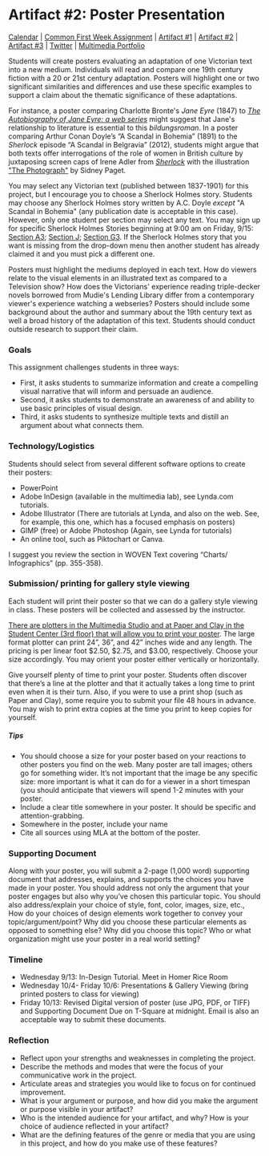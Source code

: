 <link rel="shortcut icon" href="https://kholterhoff.github.io/F17_ENG_1102/favicon.ico" type="image/x-icon">
<link rel="icon" href="https://kholterhoff.github.io/F17_ENG_1102/favicon.ico" type="image/x-icon">

<h1>Artifact #2: Poster Presentation</h1>

<a href="https://kholterhoff.github.io/F17_ENG_1102/Victorians_In_Cyberspace">Calendar</a>  |  <a href="https://kholterhoff.github.io/F17_ENG_1102/Common_First_Week_Assignment">Common First Week Assignment</a> | <a href="https://kholterhoff.github.io/F17_ENG_1102/Artifact_1">Artifact #1</a> |  <a href="https://kholterhoff.github.io/F17_ENG_1102/Artifact_2">Artifact #2</a> |  <a href="https://kholterhoff.github.io/F17_ENG_1102/Artifact_3">Artifact #3</a> |  <a href="https://kholterhoff.github.io/F17_ENG_1102/Twitter">Twitter</a> | <a href="https://kholterhoff.github.io/F17_ENG_1102/Multimedia_Portfolio">Multimedia Portfolio</a>

Students will create posters evaluating an adaptation of one Victorian text into a new medium. Individuals will read and compare one 19th century fiction with a 20 or 21st century adaptation. Posters will highlight one or two significant similarities and differences and use these specific examples to support a claim about the thematic significance of these adaptations. 

For instance, a poster comparing Charlotte Bronte's _Jane Eyre_ (1847) to <a href="http://theautobiographyofja.wixsite.com/jane-eyre">_The Autobiography of Jane Eyre: a web series_</a> might suggest that Jane's relationship to literature is essential to this _bildungsroman_. In a poster comparing Arthur Conan Doyle’s “A Scandal in Bohemia” (1891) to the _Sherlock_ episode “A Scandal in Belgravia” (2012), students might argue that both texts offer interrogations of the role of women in British culture by juxtaposing screen caps of Irene Adler from <a href="http://www.imdb.com/title/tt1942612/mediaviewer/rm1463989248">_Sherlock_</a> with the illustration <a href="https://books.google.com/books?id=83xHAAAAYAAJ&pg=PA74#v=onepage&q&f=false">"The Photograph"</a> by Sidney Paget.

You may select any Victorian text (published between 1837-1901) for this project, but I encourage you to choose a Sherlock Holmes story. Students may choose any Sherlock Holmes story written by A.C. Doyle _except_ "A Scandal in Bohemia" (any publication date is acceptable in this case). However, only one student per section may select any text. You may sign up for specific Sherlock Holmes Stories beginning at 9:00 am on Friday, 9/15: <a href="https://docs.google.com/forms/d/e/1FAIpQLScxBPCAo4t4TzF6Siv_pt1UGSJ3EFXy91MAX6GSx-aLszzFMg/viewform?usp=sf_link">Section A3</a>; <a href="https://docs.google.com/forms/d/e/1FAIpQLSeDluiXLsrQzOpvMFsFoEy8y8t6H4IKWe1x1nkH2bf9J4jffQ/viewform?usp=sf_link">Section J</a>; <a href="https://docs.google.com/forms/d/e/1FAIpQLSdINoGdN4PTE4Xtrl2eomzihRvt6q3POY9lI2U_HbHIgeOPuw/viewform?usp=sf_link">Section G3</a>. If the Sherlock Holmes story that you want is missing from the drop-down menu then another student has already claimed it and you must pick a different one.

Posters must highlight the mediums deployed in each text. How do viewers relate to the visual elements in an illustrated text as compared to a Television show? How does the Victorians' experience reading triple-decker novels borrowed from Mudie's Lending Library differ from a contemporary viewer's experience watching a webseries? Posters should include some background about the author and summary about the 19th century text as well a broad history of the adaptation of this text. Students should conduct outside research to support their claim. 


<h3>Goals</h3>

This assignment challenges students in three ways:

* First, it asks students to summarize information and create a compelling visual narrative that will inform and persuade an audience.
* Second, it asks students to demonstrate an awareness of and ability to use basic principles of visual design.
* Third, it asks students to synthesize multiple texts and distill an argument about what connects them.


<h3>Technology/Logistics</h3>

Students should select from several different software options to create their posters:

* PowerPoint
* Adobe InDesign (available in the multimedia lab), see Lynda.com tutorials.
* Adobe Illustrator (There are tutorials at Lynda, and also on the web. See, for example, this one, which has a focused emphasis on posters)
* GIMP (free) or Adobe Photoshop (Again, see Lynda for tutorials)
* An online tool, such as Piktochart or Canva.

I suggest you review the section in WOVEN Text covering “Charts/ Infographics” (pp. 355-358).


<h3>Submission/ printing for gallery style viewing</h3>

Each student will print their poster so that we can do a gallery style viewing in class. These posters will be collected and assessed by the instructor. 

<a href="http://www.undergradresearch.gatech.edu/poster-printing">There are plotters in the Multimedia Studio and at Paper and Clay in the Student Center (3rd floor) that will allow you to print your poster</a>. The large format plotter can print 24”, 36”, and 42” inches wide and any length. The pricing is per linear foot $2.50, $2.75, and $3.00, respectively. Choose your size accordingly. You may orient your poster either vertically or horizontally.

Give yourself plenty of time to print your poster. Students often discover that there’s a line at the plotter and that it actually takes a long time to print even when it is their turn. Also, if you were to use a print shop (such as Paper and Clay), some require you to submit your file 48 hours in advance. You may wish to print extra copies at the time you print to keep copies for yourself.

<h5>Tips</h5>

* You should choose a size for your poster based on your reactions to other posters you find on the web. Many poster are tall images; others go for something wider. It’s not important that the image be any specific size: more important is what it can do for a viewer in a short timespan (you should anticipate that viewers will spend 1-2 minutes with your poster.
* Include a clear title somewhere in your poster. It should be specific and attention-grabbing.
* Somewhere in the poster, include your name
* Cite all sources using MLA at the bottom of the poster.


<h3> Supporting Document </h3>

Along with your poster, you will submit a 2-page (1,000 word) supporting document that addresses, explains, and supports the choices you have made in your poster. You should address not only the argument that your poster engages but also why you’ve chosen this particular topic. You should also address/explain your choice of style, font, color, images, size, etc., How do your choices of design elements work together to convey your topic/argument/point? Why did you choose these particular elements as opposed to something else? Why did you choose this topic? Who or what organization might use your poster in a real world setting?


<h3>Timeline</h3>

* Wednesday 9/13: In-Design Tutorial. Meet in Homer Rice Room
* Wednesday 10/4- Friday 10/6: Presentations & Gallery Viewing (bring printed posters to class for viewing)
* Friday 10/13: Revised Digital version of poster (use JPG, PDF, or TIFF) and Supporting Document Due on T-Square at midnight. Email is also an acceptable way to submit these documents.


<h3>Reflection</h3>

* Reflect upon your strengths and weaknesses in completing the project.
* Describe the methods and modes that were the focus of your communicative work in the project.
* Articulate areas and strategies you would like to focus on for continued improvement.
* What is your argument or purpose, and how did you make the argument or purpose visible in your artifact?
* Who is the intended audience for your artifact, and why? How is your choice of audience reflected in your artifact?
* What are the defining features of the genre or media that you are using in this project, and how do you make use of these features?
